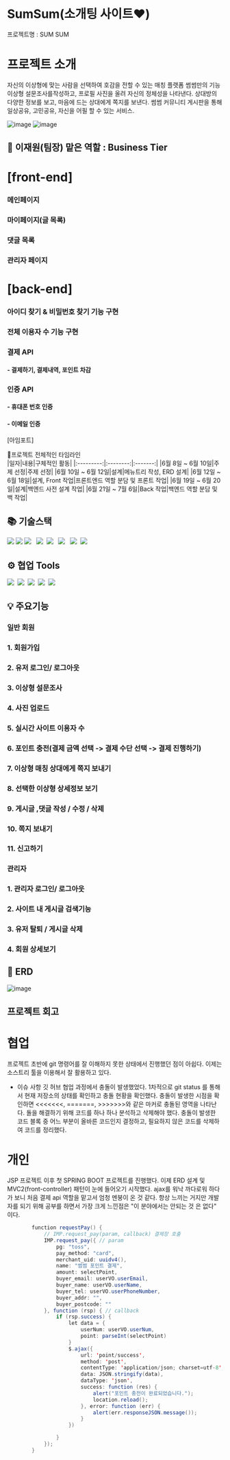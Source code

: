 # SumSum(소개팅 사이트♥)
프로젝트명 : SUM SUM 

# 프로젝트 소개   
자신의 이상형에 맞는 사람을 선택하여 호감을 전할 수 있는 매칭 플랫폼
 썸썸만의 기능
 이상형 설문조사를작성하고, 프로필 사진을 올려 자신의 정체성을 나타낸다.
 상대방의 다양한 정보를 보고, 마음에 드는 상대에게 쪽지를 보낸다.
 썸썸 커뮤니티 게시판을 통해 일상공유, 고민공유, 자신을 어필 할 수 있는 서비스.

![image](https://github.com/kovengerss/SumSum/assets/34277606/2092a295-0959-45f7-bfe0-7a6979c4dc4f)
![image](https://github.com/kovengerss/SumSum/assets/34277606/1d7de255-2d48-4082-94ff-f46f37c5da50)



## 👤 이재원(팀장) 맡은 역할 : Business Tier

# [front-end]
### 메인페이지
### 마이페이지(글 목록)
### 댓글 목록
### 관리자 페이지

# [back-end]

### 아이디 찾기 & 비밀번호 찾기 기능 구현
### 전체 이용자 수 기능 구현

### 결제 API
#### - 결제하기, 결제내역, 포인트 차감
  
### 인증 API
#### - 휴대폰 번호 인증
#### - 이메일 인증

[아임포트]

🎈프로젝트 전체적인 타임라인 <br>
|일자|내용|구체적인 활동|
|:---------:|:--------:|:-------:|
|6월 8일 ~ 6월 10일|주제 선정|주제 선정|
|6월 10일 ~ 6월 12일|설계|메뉴트리 작성, ERD 설계|
|6월 12일 ~ 6월 18일|설계, Front 작업|프론트엔드 역할 분담 및 프론트 작업|
|6월 19일 ~ 6월 20일|설계|백엔드 사전 설계 작업|
|6월 21일 ~ 7월 6일|Back 작업|백엔드 역할 분담 및 백 작업|


## 📚 기술스택
<div>
	<img src="https://img.shields.io/badge/Java-007396?style=flat&logo=Java&logoColor=white" />
  <img src="https://img.shields.io/badge/Spring Boot-6DB33F?style=flat&logo=Spring Boot&logoColor=white" />
  <img src="https://img.shields.io/badge/html5-%23E34F26.svg?style=flat&logo=html5&logoColor=white"/></a> &nbsp
  <img src="https://img.shields.io/badge/css-1572B6?style=flat-square&logo=css3&logoColor=white"/></a>&nbsp 
  <img src="https://img.shields.io/badge/javascript-%23323330.svg?style=flat&logo=javascript&logoColor=%23F7DF1E"/></a> &nbsp
  <img src="https://img.shields.io/badge/jquery-0769AD?style=flat&logo=jquery&logoColor=white"></a> &nbsp
   <img src="https://img.shields.io/badge/JSON-000000?style=flat-square&logo=JSON&logoColor=white"/></a>&nbsp 
  <img src="https://img.shields.io/badge/oracle-F80000?style=flat&logo=oracle&logoColor=white"></a>&nbsp 
</div>

## ⚙️ 협업 Tools
<div>
  <img src="https://img.shields.io/badge/github-181717.svg?style=flat&logo=github&logoColor=white"></a>&nbsp 
  <img src="https://img.shields.io/badge/git-F05032.svg?style=flat&logo=git&logoColor=white"></a>&nbsp 
  <img src="https://img.shields.io/badge/IntelliJIDEA-000000.svg?style=flat&logo=intellij-idea&logoColor=white"/></a>&nbsp 
  <img src="https://img.shields.io/badge/Visual%20Studio%20Code-0078d7.svg?style=flat&logo=visual-studio-code&logoColor=white"></a>&nbsp 
  <img src="https://img.shields.io/badge/Sourcetree-0052CC.svg?style=flat&logo=Sourcetree&logoColor=white"></a>&nbsp 
</div>

## 💡 주요기능
### 일반 회원
### 1. 회원가입
### 2. 유저 로그인/ 로그아웃
### 3. 이상형 설문조사
### 4. 사진 업로드
### 5. 실시간 사이트 이용자 수
### 6. 포인트 충전(결제 금액 선택 -> 결제 수단 선택 -> 결제 진행하기)
### 7. 이상형 매칭 상대에게 쪽지 보내기
### 8. 선택한 이상형 상세정보 보기
### 9. 게시글 ,댓글 작성 / 수정 / 삭제
### 10. 쪽지 보내기
### 11. 신고하기


### 관리자
### 1. 관리자 로그인/ 로그아웃
### 2. 사이트 내 게시글 검색기능
### 3. 유저 탈퇴 / 게시글 삭제
### 4. 회원 상세보기


## 🧱 ERD
![image](https://github.com/kovengerss/SumSum/assets/34277606/9a1652fc-af3c-4e94-8c50-3bdd1d0a56f1)

## 프로젝트 회고
# 협업
프로젝트 초반에 git 명령어를 잘 이해하지 못한 상태에서 진행했던 점이 아쉽다.
이제는 소스트리 툴을 이용해서 잘 활용하고 있다.
- 이슈 사항
깃 허브 협업 과정에서 충돌이 발생했었다.
1차적으로 git status 를 통해서 현재 저장소의 상태를 확인하고 충돌 현황을 확인했다.
충돌이 발생한 시점을 확인하면 <<<<<<<, =======, >>>>>>>와 같은 마커로 충돌된 영역을 나타난다.
돌을 해결하기 위해 코드를 하나 하나 분석하고 삭제해야 했다. 충돌이 발생한 코드 블록 중 어느 부분이 올바른 코드인지 결정하고, 필요하지 않은 코드를 삭제하여 코드를 정리했다.


# 개인
JSP 프로젝트 이후 첫 SPRING BOOT 프로젝트를 진행했다.
이제 ERD 설계 및 MVC2(front-controller) 패턴이 눈에 들어오기 시작했다.
ajax를 워낙 까다로워 하다가 보니 처음 결제 api 역할을 맡고서 엄청 멘붕이 온 것 같다.
항상 느끼는 거지만 개발자를 되기 위해 공부를 하면서 가장 크게 느낀점은 "이 분야에서는 안되는 것 은 없다" 이다.

```java
        function requestPay() {
            // IMP.request_pay(param, callback) 결제창 호출
            IMP.request_pay({ // param
                pg: "toss",
                pay_method: "card",
                merchant_uid: uuidv4(),
                name: "썸썸 포인트 결제",
                amount: selectPoint,
                buyer_email: userVO.userEmail,
                buyer_name: userVO.userName,
                buyer_tel: userVO.userPhoneNumber,
                buyer_addr: "",
                buyer_postcode: ""
            }, function (rsp) { // callback
                if (rsp.success) {
                    let data = {
                        userNum: userVO.userNum,
                        point: parseInt(selectPoint)
                    }
                    $.ajax({
                        url: 'point/success',
                        method: 'post',
                        contentType: 'application/json; charset=utf-8',
                        data: JSON.stringify(data),
                        dataType: 'json',
                        success: function (res) {
                            alert("포인트 충전이 완료되었습니다.");
                            location.reload();
                        }, error: function (err) {
                            alert(err.responseJSON.message());
                        }
                    })

                }
            });
        }



```


